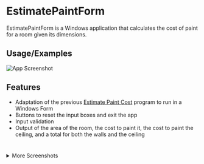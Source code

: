 # EstimatePaintForm

EstimatePaintForm is a Windows application that calculates the cost of paint for a room given its dimensions.

## Usage/Examples

![App Screenshot](/files/EstimatePaintForm.jpg)

## Features
- Adaptation of the previous [Estimate Paint Cost](EstimatePaintCost) program to run in a Windows Form
- Buttons to reset the input boxes and exit the app
- Input validation
- Output of the area of the room, the cost to paint it, the cost to paint the ceiling, and a total for both the walls and the ceiling

#

<details>
 <summary>More Screenshots</summary>
 
![App Screenshot](/files/InputTesting.jpg)

 </details>
